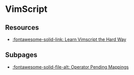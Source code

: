 VimScript
===

Resources
---
- [:fontawesome-solid-link: Learn Vimscript the Hard Way](https://learnvimscriptthehardway.stevelosh.com/)

Subpages
---
- [:fontawesome-solid-file-alt: Operator Pending Mappings](operator-pending-mappings.md)
